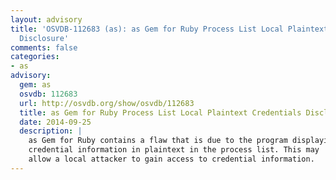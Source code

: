 ```yaml
---
layout: advisory
title: 'OSVDB-112683 (as): as Gem for Ruby Process List Local Plaintext Credentials
  Disclosure'
comments: false
categories:
- as
advisory:
  gem: as
  osvdb: 112683
  url: http://osvdb.org/show/osvdb/112683
  title: as Gem for Ruby Process List Local Plaintext Credentials Disclosure
  date: 2014-09-25
  description: |
    as Gem for Ruby contains a flaw that is due to the program displaying
    credential information in plaintext in the process list. This may
    allow a local attacker to gain access to credential information.
---
```

